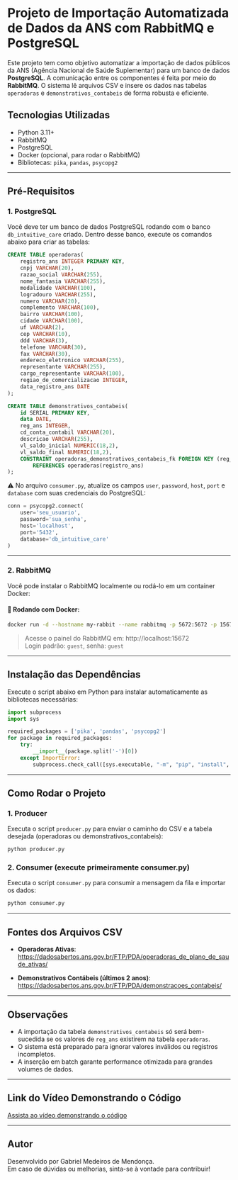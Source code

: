 # Projeto de Importação Automatizada de Dados da ANS com RabbitMQ e PostgreSQL

Este projeto tem como objetivo automatizar a importação de dados públicos da ANS (Agência Nacional de Saúde Suplementar) para um banco de dados **PostgreSQL**. A comunicação entre os componentes é feita por meio do **RabbitMQ**. O sistema lê arquivos CSV e insere os dados nas tabelas `operadoras` e `demonstrativos_contabeis` de forma robusta e eficiente.

## Tecnologias Utilizadas

- Python 3.11+
- RabbitMQ
- PostgreSQL
- Docker (opcional, para rodar o RabbitMQ)
- Bibliotecas: `pika`, `pandas`, `psycopg2`

---

## Pré-Requisitos

### 1. PostgreSQL

Você deve ter um banco de dados PostgreSQL rodando com o banco `db_intuitive_care` criado. Dentro desse banco, execute os comandos abaixo para criar as tabelas:

```sql
CREATE TABLE operadoras(
    registro_ans INTEGER PRIMARY KEY,
    cnpj VARCHAR(20),
    razao_social VARCHAR(255),
    nome_fantasia VARCHAR(255),
    modalidade VARCHAR(100),
    logradouro VARCHAR(255),
    numero VARCHAR(20),
    complemento VARCHAR(100),
    bairro VARCHAR(100),
    cidade VARCHAR(100),
    uf VARCHAR(2),
    cep VARCHAR(10),
    ddd VARCHAR(3),
    telefone VARCHAR(30),
    fax VARCHAR(30),
    endereco_eletronico VARCHAR(255),
    representante VARCHAR(255),
    cargo_representante VARCHAR(100),
    regiao_de_comercializacao INTEGER,
    data_registro_ans DATE
);

CREATE TABLE demonstrativos_contabeis(
    id SERIAL PRIMARY KEY,
    data DATE,
    reg_ans INTEGER,
    cd_conta_contabil VARCHAR(20),
    descricao VARCHAR(255),
    vl_saldo_inicial NUMERIC(18,2),
    vl_saldo_final NUMERIC(18,2),
    CONSTRAINT operadoras_demonstrativos_contabeis_fk FOREIGN KEY (reg_ans) 
        REFERENCES operadoras(registro_ans)
);
```

⚠️ No arquivo `consumer.py`, atualize os campos `user`, `password`, `host`, `port` e `database` com suas credenciais do PostgreSQL:
```python
conn = psycopg2.connect(
    user='seu_usuario',
    password='sua_senha',
    host='localhost',
    port='5432',
    database='db_intuitive_care'
)
```

---

### 2. RabbitMQ

Você pode instalar o RabbitMQ localmente ou rodá-lo em um container Docker:

#### 🐳 Rodando com Docker:
```bash
docker run -d --hostname my-rabbit --name rabbitmq -p 5672:5672 -p 15672:15672 rabbitmq:3-management
```

> Acesse o painel do RabbitMQ em: http://localhost:15672  
> Login padrão: `guest`, senha: `guest`

---

## Instalação das Dependências

Execute o script abaixo em Python para instalar automaticamente as bibliotecas necessárias:

```python
import subprocess
import sys

required_packages = ['pika', 'pandas', 'psycopg2']
for package in required_packages:
    try:
        __import__(package.split('-')[0])
    except ImportError:
        subprocess.check_call([sys.executable, "-m", "pip", "install", package])
```

---

## Como Rodar o Projeto

### 1. Producer

Executa o script `producer.py` para enviar o caminho do CSV e a tabela desejada (operadoras ou demonstrativos_contabeis):

```bash
python producer.py
```

### 2. Consumer (execute primeiramente consumer.py)

Executa o script `consumer.py` para consumir a mensagem da fila e importar os dados:

```bash
python consumer.py
```

---

## Fontes dos Arquivos CSV

- **Operadoras Ativas**:  
  https://dadosabertos.ans.gov.br/FTP/PDA/operadoras_de_plano_de_saude_ativas/

- **Demonstrativos Contábeis (últimos 2 anos)**:  
  https://dadosabertos.ans.gov.br/FTP/PDA/demonstracoes_contabeis/

---

## Observações

- A importação da tabela `demonstrativos_contabeis` só será bem-sucedida se os valores de `reg_ans` existirem na tabela `operadoras`.
- O sistema está preparado para ignorar valores inválidos ou registros incompletos.
- A inserção em batch garante performance otimizada para grandes volumes de dados.

---

## Link do Vídeo Demonstrando o Código

<a href="https://youtu.be/FkdklRgLreQ" target="_blank">Assista ao vídeo demonstrando o código</a>

---

## Autor

Desenvolvido por Gabriel Medeiros de Mendonça.  
Em caso de dúvidas ou melhorias, sinta-se à vontade para contribuir!
